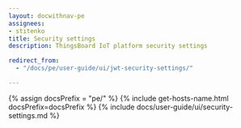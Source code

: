 ```yaml
---
layout: docwithnav-pe
assignees:
- stitenko
title: Security settings
description: ThingsBoard IoT platform security settings

redirect_from:
  - "/docs/pe/user-guide/ui/jwt-security-settings/"

---
```


{% assign docsPrefix = "pe/" %}
{% include get-hosts-name.html docsPrefix=docsPrefix %}
{% include docs/user-guide/ui/security-settings.md %}